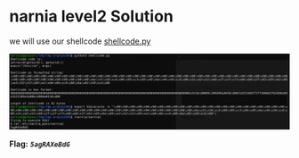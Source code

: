 # narnia level2 Solution

we will use our shellcode [shellcode.py](./general/shellcode.py)



![alt text](./images/level2.png)


**Flag:** ***`5agRAXeBdG`*** 

